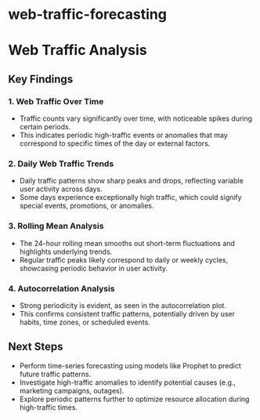 # web-traffic-forecasting

# Web Traffic Analysis

## Key Findings

### 1. Web Traffic Over Time
- Traffic counts vary significantly over time, with noticeable spikes during certain periods.
- This indicates periodic high-traffic events or anomalies that may correspond to specific times of the day or external factors.

### 2. Daily Web Traffic Trends
- Daily traffic patterns show sharp peaks and drops, reflecting variable user activity across days.
- Some days experience exceptionally high traffic, which could signify special events, promotions, or anomalies.

### 3. Rolling Mean Analysis
- The 24-hour rolling mean smooths out short-term fluctuations and highlights underlying trends.
- Regular traffic peaks likely correspond to daily or weekly cycles, showcasing periodic behavior in user activity.

### 4. Autocorrelation Analysis
- Strong periodicity is evident, as seen in the autocorrelation plot.
- This confirms consistent traffic patterns, potentially driven by user habits, time zones, or scheduled events.

## Next Steps
- Perform time-series forecasting using models like Prophet to predict future traffic patterns.
- Investigate high-traffic anomalies to identify potential causes (e.g., marketing campaigns, outages).
- Explore periodic patterns further to optimize resource allocation during high-traffic times.

